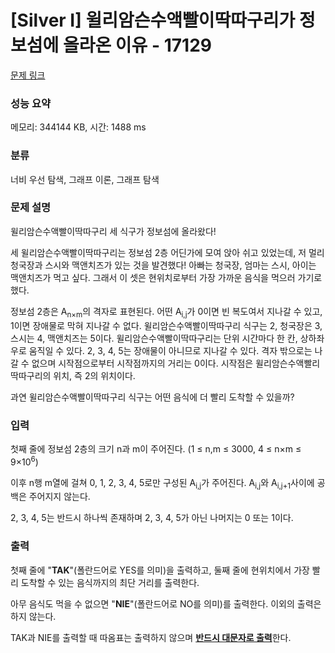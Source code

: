 # [Silver I] 윌리암슨수액빨이딱따구리가 정보섬에 올라온 이유 - 17129 

[문제 링크](https://www.acmicpc.net/problem/17129) 

### 성능 요약

메모리: 344144 KB, 시간: 1488 ms

### 분류

너비 우선 탐색, 그래프 이론, 그래프 탐색

### 문제 설명

<p>윌리암슨수액빨이딱따구리 세 식구가 정보섬에 올라왔다!</p>

<p>세 윌리암슨수액빨이딱따구리는 정보섬 2층 어딘가에 모여 앉아 쉬고 있었는데, 저 멀리 청국장과 스시와 맥앤치즈가 있는 것을 발견했다! 아빠는 청국장, 엄마는 스시, 아이는 맥앤치즈가 먹고 싶다. 그래서 이 셋은 현위치로부터 가장 가까운 음식을 먹으러 가기로 했다.</p>

<p>정보섬 2층은 A<sub>n×m</sub>의 격자로 표현된다. 어떤 A<sub>i,j</sub>가 0이면 빈 복도여서 지나갈 수 있고, 1이면 장애물로 막혀 지나갈 수 없다. 윌리암슨수액빨이딱따구리 식구는 2, 청국장은 3, 스시는 4, 맥앤치즈는 5이다. 윌리암슨수액빨이딱따구리는 단위 시간마다 한 칸, 상하좌우로 움직일 수 있다. 2, 3, 4, 5는 장애물이 아니므로 지나갈 수 있다. 격자 밖으로는 나갈 수 없으며 시작점으로부터 시작점까지의 거리는 0이다. 시작점은 윌리암슨수액빨리딱따구리의 위치, 즉 2의 위치이다.</p>

<p>과연 윌리암슨수액빨이딱따구리 식구는 어떤 음식에 더 빨리 도착할 수 있을까?</p>

### 입력 

 <p>첫째 줄에 정보섬 2층의 크기 n과 m이 주어진다. (1 ≤ n,m ≤ 3000, 4 ≤ n×m ≤ 9×10<sup>6</sup>)</p>

<p>이후 n행 m열에 걸쳐 0, 1, 2, 3, 4, 5로만 구성된 A<sub>i,j</sub>가 주어진다. A<sub>i,j</sub>와 A<sub>i,j+1</sub>사이에 공백은 주어지지 않는다.</p>

<p>2, 3, 4, 5는 반드시 하나씩 존재하며 2, 3, 4, 5가 아닌 나머지는 0 또는 1이다.</p>

### 출력 

 <p>첫째 줄에 "<strong>TAK</strong>"(폴란드어로 YES를 의미)을 출력하고, 둘째 줄에 현위치에서 가장 빨리 도착할 수 있는 음식까지의 최단 거리를 출력한다.</p>

<p>아무 음식도 먹을 수 없으면 "<strong>NIE</strong>"(폴란드어로 NO를 의미)를 출력한다. 이외의 출력은 하지 않는다.</p>

<p>TAK과 NIE를 출력할 때 따옴표는 출력하지 않으며 <u><strong>반드시 대문자로 출력</strong></u>한다.</p>

